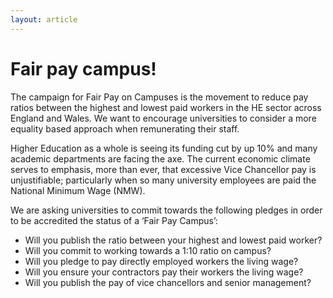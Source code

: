 ```yaml
---
layout: article
---
```


<h1 class="fancy">Fair pay campus!</h1>

The campaign for Fair Pay on Campuses is the movement to reduce pay ratios between the highest and lowest paid workers in the HE sector across England and Wales. We want to encourage universities to consider a more equality based approach when remunerating their staff.

Higher Education as a whole is seeing its funding cut by up 10% and many academic departments are facing the axe. The current economic climate serves to emphasis, more than ever, that excessive Vice Chancellor pay is unjustifiable; particularly when so many university employees are paid the National Minimum Wage (NMW).

We are asking universities to commit towards the following pledges in order to be accredited the status of a ‘Fair Pay Campus’:

- Will you publish the ratio between your highest and lowest paid worker?
- Will you commit to working towards a 1:10 ratio on campus?
- Will you pledge to pay directly employed workers the living wage?
- Will you ensure your contractors pay their workers the living wage?
- Will you publish the pay of vice chancellors and senior management?
